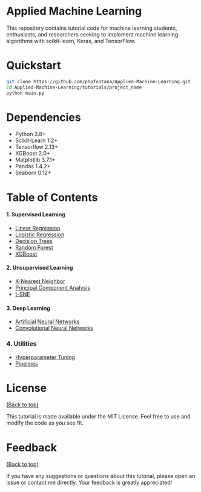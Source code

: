 # Applied Machine Learning
This repository contains tutorial code for machine learning students, enthusiasts, and researchers seeking to implement machine learning algorithms with scikit-learn, Keras, and TensorFlow.

# Quickstart

```bash
git clone https://github.com/phpfontana/Applied-Machine-Learning.git
cd Applied-Machine-Learning/tutorials/project_name
python main.py
``` 

# Dependencies
* Python 3.8+
* Scikit-Learn 1.2+
* Tensorflow 2.13+
* XGBoost 2.0+
* Matplotlib 3.7.1+
* Pandas 1.4.2+
* Seaborn 0.12+

# Table of Contents
#### 1. Supervised Learning
* [Linear Regression](https://github.com/phpfontana/Applied-Machine-Learning/blob/main/tutorials/01-supervised-learning/linear_regression/main.py)
* [Logistic Regression](https://github.com/phpfontana/Applied-Machine-Learning/blob/main/tutorials/01-supervised-learning/logistic_regression/main.py)
* [Decision Trees](https://github.com/phpfontana/Applied-Machine-Learning/blob/main/tutorials/01-supervised-learning/decision_trees/main.py)
* [Random Forest](https://github.com/phpfontana/Applied-Machine-Learning/blob/main/tutorials/01-supervised-learning/random_forest/main.py)
* [XGBoost](https://github.com/phpfontana/Applied-Machine-Learning/blob/main/tutorials/01-supervised-learning/xgboost/main.py)

#### 2. Unsupervised Learning
* [K-Nearest Neighbor](https://github.com/phpfontana/Applied-Machine-Learning/blob/main/tutorials/02-unsupervised-learning/k_nearest_neighbor/main.py)
* [Principal Component Analysis](https://github.com/phpfontana/Applied-Machine-Learning/blob/main/tutorials/02-unsupervised-learning/principal_component_analysis/main.py)
* [t-SNE](https://github.com/phpfontana/Applied-Machine-Learning/blob/main/tutorials/02-unsupervised-learning/t_distributed_stochastic_neighbor_embedding/main.py)

#### 3. Deep Learning
* [Artificial Neural Networks](https://github.com/phpfontana/Applied-Machine-Learning/blob/main/tutorials/03-deep-learning/artificial_neural_network/main.py)
* [Convolutional Neural Networks](https://github.com/phpfontana/Applied-Machine-Learning/blob/main/tutorials/03-deep-learning/convolutional_neural_network/main.py)

### 4. Utilities
* [Hyperparameter Tuning](https://github.com/phpfontana/Applied-Machine-Learning/blob/main/tutorials/04-utilities/hyperparameter_tuning/main.py)
* [Pipelines](https://github.com/phpfontana/Applied-Machine-Learning/blob/main/tutorials/04-utilities/pipelines/main.py)

# License
[(Back to top)](#applied-machine-learning)

This tutorial is made available under the MIT License. Feel free to use and modify the code as you see fit.

# Feedback
[(Back to top)](#applied-machine-learning)

If you have any suggestions or questions about this tutorial, please open an issue or contact me directly. Your feedback is greatly appreciated!